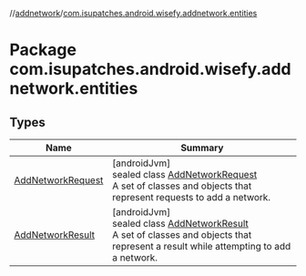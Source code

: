 //[addnetwork](../../index.md)/[com.isupatches.android.wisefy.addnetwork.entities](index.md)

# Package com.isupatches.android.wisefy.addnetwork.entities

## Types

| Name | Summary |
|---|---|
| [AddNetworkRequest](-add-network-request/index.md) | [androidJvm]<br>sealed class [AddNetworkRequest](-add-network-request/index.md)<br>A set of classes and objects that represent requests to add a network. |
| [AddNetworkResult](-add-network-result/index.md) | [androidJvm]<br>sealed class [AddNetworkResult](-add-network-result/index.md)<br>A set of classes and objects that represent a result while attempting to add a network. |
